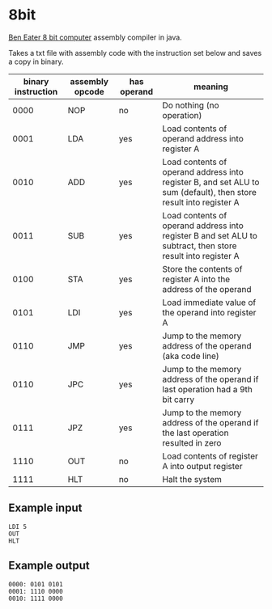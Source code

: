# 8bit
[Ben Eater 8 bit computer](https://eater.net/8bit/) assembly compiler in java.

Takes a txt file with assembly code with the instruction set below and saves a copy in binary.

| binary instruction | assembly opcode | has operand | meaning                                                                                                           |
| ------------------ | --------------- | ----------- | ----------------------------------------------------------------------------------------------------------------- |
| 0000               | NOP             | no          | Do nothing (no operation)                                                                                         |
| 0001               | LDA             | yes         | Load contents of operand address into register A                                                                  |
| 0010               | ADD             | yes         | Load contents of operand address into register B, and set ALU to sum (default), then store result into register A |
| 0011               | SUB             | yes         | Load contents of operand address into register B and set ALU to subtract, then store result into register A       |
| 0100               | STA             | yes         | Store the contents of register A into the address of the operand                                                  |
| 0101               | LDI             | yes         | Load immediate value of the operand into register A                                                               |
| 0110               | JMP             | yes         | Jump to the memory address of the operand (aka code line)                                                         |
| 0110               | JPC             | yes         | Jump to the memory address of the operand if last operation had a 9th bit carry                                   |
| 0111               | JPZ             | yes         | Jump to the memory address of the operand if the last operation resulted in zero                                  |
| 1110               | OUT             | no          | Load contents of register A into output register                                                                  |
| 1111               | HLT             | no          | Halt the system                                                                                                   |

## Example input

```
LDI 5
OUT
HLT
```

## Example output

```
0000: 0101 0101
0001: 1110 0000
0010: 1111 0000
```

